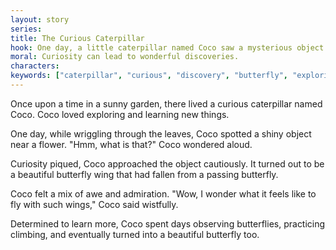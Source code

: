```yaml
---
layout: story
series: 
title: The Curious Caterpillar
hook: One day, a little caterpillar named Coco saw a mysterious object in the garden. What could it be?
moral: Curiosity can lead to wonderful discoveries.
characters: 
keywords: ["caterpillar", "curious", "discovery", "butterfly", "exploring", "learning", "wings", "admiration", "transformation"]
---
```


Once upon a time in a sunny garden, there lived a curious caterpillar named Coco. Coco loved exploring and learning new things.

One day, while wriggling through the leaves, Coco spotted a shiny object near a flower. "Hmm, what is that?" Coco wondered aloud.

Curiosity piqued, Coco approached the object cautiously. It turned out to be a beautiful butterfly wing that had fallen from a passing butterfly.

Coco felt a mix of awe and admiration. "Wow, I wonder what it feels like to fly with such wings," Coco said wistfully.

Determined to learn more, Coco spent days observing butterflies, practicing climbing, and eventually turned into a beautiful butterfly too.
